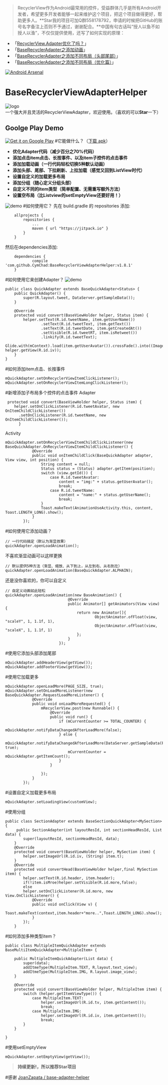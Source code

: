>RecyclerView作为Android最常用的控件，受益群体几乎是所有Android开发者，希望更多开发者能够一起来维护这个项目，把这个项目做得更好，帮助更多人。**Star我的项目可加Q群558178792，申请的时候把GitHub的账号名字备注上否则不予通过，谢谢配合。**中国有句古话叫“授人以鱼不如授人以渔”，不仅仅提供使用，还写了如何实现的原理：
- 「[RecyclerView.Adapter优化了吗？](http://www.jianshu.com/p/411ab861034f)」
- 「[BaseRecyclerAdapter之添加动画](http://www.jianshu.com/p/fa3f97c19263)」
- 「[BaseRecyclerAdapter之添加不同布局（头部尾部）](http://www.jianshu.com/p/9d75c22f0964)」
- 「[BaseRecyclerAdapter之添加不同布局（优化篇）](http://www.jianshu.com/p/cf29d4e45536)」

[![Android Arsenal](https://img.shields.io/badge/Android%20Arsenal-BaseRecyclerViewAdapterHelper-green.svg?style=true)](https://android-arsenal.com/details/1/3644)
# BaseRecyclerViewAdapterHelper
![logo](http://upload-images.jianshu.io/upload_images/972352-1d77e0a75a4a7c0a.png?imageMogr2/auto-orient/strip%7CimageView2/2/w/1240)  
一个强大并且灵活的RecyclerViewAdapter，欢迎使用。（喜欢的可以**Star**一下）
## Goolge Play Demo

[![Get it on Google Play](https://developer.android.com/images/brand/en_generic_rgb_wo_60.png)](https://play.google.com/store/apps/details?id=com.chad.baserecyclerviewadapterhelper)
#它能做什么？（[下载 apk](https://github.com/CymChad/BaseRecyclerViewAdapterHelper/raw/master/demo_res/demo.apk)）
- **优化Adapter代码（减少百分之70%代码）**
- **添加点击item点击、长按事件、以及item子控件的点击事件**
- **添加加载动画（一行代码轻松切换5种默认动画）**
- **添加头部、尾部、下拉刷新、上拉加载（感觉又回到ListView时代）**
- **设置自定义的加载更多布局**
- **添加分组（随心定义分组头部）**
- **自定义不同的item类型（简单配置、无需重写额外方法）**
- **设置空布局（比Listview的setEmptyView还要好用！）**


![demo](https://github.com/CymChad/BaseRecyclerViewAdapterHelper/blob/master/demo_res/demo.gif)
#如何使用它？
先在 build.gradle 的 repositories 添加:
```
	allprojects {
		repositories {
			...
			maven { url "https://jitpack.io" }
		}
	}
```
然后在dependencies添加:
```
	dependencies {
	        compile 'com.github.CymChad:BaseRecyclerViewAdapterHelper:v1.8.1'
	}
```

#如何使用它来创建Adapter？
![demo](http://upload-images.jianshu.io/upload_images/972352-54bd17d3680a4cf9.png?imageMogr2/auto-orient/strip%7CimageView2/2/w/1240)
```
public class QuickAdapter extends BaseQuickAdapter<Status> {
    public QuickAdapter() {
        super(R.layout.tweet, DataServer.getSampleData());
    }

    @Override
    protected void convert(BaseViewHolder helper, Status item) {
        helper.setText(R.id.tweetName, item.getUserName())
                .setText(R.id.tweetText, item.getText())
                .setText(R.id.tweetDate, item.getCreatedAt())
                .setVisible(R.id.tweetRT, item.isRetweet())
                .linkify(R.id.tweetText);
                 Glide.with(mContext).load(item.getUserAvatar()).crossFade().into((ImageView) helper.getView(R.id.iv));
    }
}
```
#如何添加item点击、长按事件
```
mQuickAdapter.setOnRecyclerViewItemClickListener();
mQuickAdapter.setOnRecyclerViewItemLongClickListener();
```
#新增添加子布局多个控件的点击事件
Adapter
```
 protected void convert(BaseViewHolder helper, Status item) {
    helper.setOnClickListener(R.id.tweetAvatar, new OnItemChildClickListener())
      .setOnClickListener(R.id.tweetName, new OnItemChildClickListener());
      }
```
Activity
```
mQuickAdapter.setOnRecyclerViewItemChildClickListener(new BaseQuickAdapter.OnRecyclerViewItemChildClickListener() {
            @Override
            public void onItemChildClick(BaseQuickAdapter adapter, View view, int position) {
                String content = null;
                Status status = (Status) adapter.getItem(position);
                switch (view.getId()) {
                    case R.id.tweetAvatar:
                        content = "img:" + status.getUserAvatar();
                        break;
                    case R.id.tweetName:
                        content = "name:" + status.getUserName();
                        break;
                }
                Toast.makeText(AnimationUseActivity.this, content, Toast.LENGTH_LONG).show();
            }
        });
```
#如何使用它添加动画？

```
// 一行代码搞定（默认为渐显效果）
quickAdapter.openLoadAnimation();
```
不喜欢渐显动画可以这样更换
```
// 默认提供5种方法（渐显、缩放、从下到上，从左到右、从右到左）
quickAdapter.openLoadAnimation(BaseQuickAdapter.ALPHAIN);
```
还是没你喜欢的，你可以自定义
```
// 自定义动画如此轻松
quickAdapter.openLoadAnimation(new BaseAnimation() {
                            @Override
                            public Animator[] getAnimators(View view) {
                                return new Animator[]{
                                        ObjectAnimator.ofFloat(view, "scaleY", 1, 1.1f, 1),
                                        ObjectAnimator.ofFloat(view, "scaleX", 1, 1.1f, 1)
                                };
                            }
                        });
```
#使用它添加头部添加尾部
```
mQuickAdapter.addHeaderView(getView());
mQuickAdapter.addFooterView(getView());
```
#使用它加载更多
```
mQuickAdapter.openLoadMore(PAGE_SIZE, true);
mQuickAdapter.setOnLoadMoreListener(new BaseQuickAdapter.RequestLoadMoreListener() {
            @Override
            public void onLoadMoreRequested() {
                mRecyclerView.post(new Runnable() {
                    @Override
                    public void run() {
                        if (mCurrentCounter >= TOTAL_COUNTER) {
                            mQuickAdapter.notifyDataChangedAfterLoadMore(false);
                        } else {
                            mQuickAdapter.notifyDataChangedAfterLoadMore(DataServer.getSampleData(PAGE_SIZE), true);
                            mCurrentCounter = mQuickAdapter.getItemCount();
                        }
                    }

                });
            }
        });
```
#设置自定义加载更多布局
```
mQuickAdapter.setLoadingView(customView);
```
#使用分组
```
public class SectionAdapter extends BaseSectionQuickAdapter<MySection> {
     public SectionAdapter(int layoutResId, int sectionHeadResId, List data) {
        super(layoutResId, sectionHeadResId, data);
    }
    @Override
    protected void convert(BaseViewHolder helper, MySection item) {
        helper.setImageUrl(R.id.iv, (String) item.t);
    }
    @Override
    protected void convertHead(BaseViewHolder helper,final MySection item) {
        helper.setText(R.id.header, item.header);
        if(!item.isMroe)helper.setVisible(R.id.more,false);
        else
        helper.setOnClickListener(R.id.more, new View.OnClickListener() {
            @Override
            public void onClick(View v) {
                Toast.makeText(context,item.header+"more..",Toast.LENGTH_LONG).show();
            }
        });
    }
```
#如何添加多种类型item？
```
public class MultipleItemQuickAdapter extends BaseMultiItemQuickAdapter<MultipleItem> {

    public MultipleItemQuickAdapter(List data) {
        super(data);
        addItmeType(MultipleItem.TEXT, R.layout.text_view);
        addItmeType(MultipleItem.IMG, R.layout.image_view);
    }

    @Override
    protected void convert(BaseViewHolder helper, MultipleItem item) {
        switch (helper.getItemViewType()) {
            case MultipleItem.TEXT:
                helper.setImageUrl(R.id.tv, item.getContent());
                break;
            case MultipleItem.IMG:
                helper.setImageUrl(R.id.iv, item.getContent());
                break;
        }
    }

}
```
#使用setEmptyView
```
mQuickAdapter.setEmptyView(getView());
```

>**持续更新!，所以推荐Star项目**

#感谢
[JoanZapata / base-adapter-helper](https://github.com/JoanZapata/base-adapter-helper)
